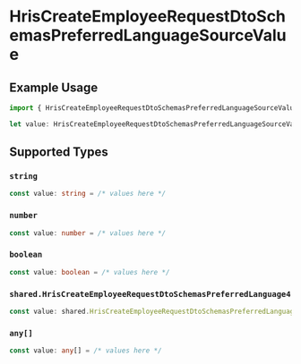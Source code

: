 # HrisCreateEmployeeRequestDtoSchemasPreferredLanguageSourceValue

## Example Usage

```typescript
import { HrisCreateEmployeeRequestDtoSchemasPreferredLanguageSourceValue } from "@stackone/stackone-client-ts/sdk/models/shared";

let value: HrisCreateEmployeeRequestDtoSchemasPreferredLanguageSourceValue = 1469.46;
```

## Supported Types

### `string`

```typescript
const value: string = /* values here */
```

### `number`

```typescript
const value: number = /* values here */
```

### `boolean`

```typescript
const value: boolean = /* values here */
```

### `shared.HrisCreateEmployeeRequestDtoSchemasPreferredLanguage4`

```typescript
const value: shared.HrisCreateEmployeeRequestDtoSchemasPreferredLanguage4 = /* values here */
```

### `any[]`

```typescript
const value: any[] = /* values here */
```

